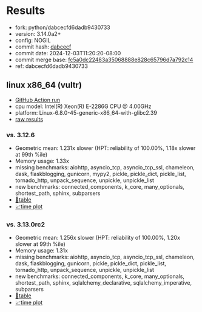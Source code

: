 # Results

- fork: python/dabcecfd6dadb9430733
- version: 3.14.0a2+
- config: NOGIL
- commit hash: [dabcecf](https://github.com/python/cpython/commit/dabcecf)
- commit date: 2024-12-03T11:20:20-08:00
- commit merge base: [fc5a0dc22483a35068888e828c65796d7a792c14](https://github.com/python/cpython/commit/fc5a0dc22483a35068888e828c65796d7a792c14)
- ref: dabcecfd6dadb9430733

## linux x86_64 (vultr)

- [GitHub Action run](https://github.com/facebookexperimental/free-threading-benchmarking/actions/runs/12150668256)
- cpu model: Intel(R) Xeon(R) E-2286G CPU @ 4.00GHz
- platform: Linux-6.8.0-45-generic-x86_64-with-glibc2.39
- [raw results](bm-20241203-vultr-x86_64-python-dabcecfd6dadb9430733-3.14.0a2%2B-dabcecf.json)

### vs. 3.12.6

- Geometric mean: 1.231x slower (HPT: reliability of 100.00%, 1.18x slower at 99th %ile)
- Memory usage: 1.33x
- missing benchmarks: aiohttp, asyncio_tcp, asyncio_tcp_ssl, chameleon, dask, flaskblogging, gunicorn, mypy2, pickle, pickle_dict, pickle_list, tornado_http, unpack_sequence, unpickle, unpickle_list
- new benchmarks: connected_components, k_core, many_optionals, shortest_path, sphinx, subparsers
- [📄table](bm-20241203-vultr-x86_64-python-dabcecfd6dadb9430733-3.14.0a2%2B-dabcecf-vs-3.12.6.md)
- [📈time plot](bm-20241203-vultr-x86_64-python-dabcecfd6dadb9430733-3.14.0a2%2B-dabcecf-vs-3.12.6.svg)

### vs. 3.13.0rc2

- Geometric mean: 1.256x slower (HPT: reliability of 100.00%, 1.20x slower at 99th %ile)
- Memory usage: 1.31x
- missing benchmarks: aiohttp, asyncio_tcp, asyncio_tcp_ssl, chameleon, dask, flaskblogging, gunicorn, pickle, pickle_dict, pickle_list, tornado_http, unpack_sequence, unpickle, unpickle_list
- new benchmarks: connected_components, k_core, many_optionals, shortest_path, sphinx, sqlalchemy_declarative, sqlalchemy_imperative, subparsers
- [📄table](bm-20241203-vultr-x86_64-python-dabcecfd6dadb9430733-3.14.0a2%2B-dabcecf-vs-3.13.0rc2.md)
- [📈time plot](bm-20241203-vultr-x86_64-python-dabcecfd6dadb9430733-3.14.0a2%2B-dabcecf-vs-3.13.0rc2.svg)

